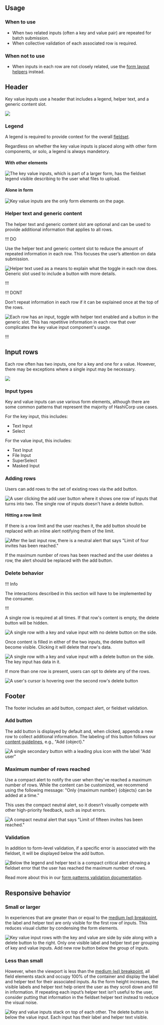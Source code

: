 ## Usage

### When to use

- When two related inputs (often a key and value pair) are repeated for batch submission.
- When collective validation of each associated row is required.

### When not to use

- When inputs in each row are not closely related, use the [form layout helpers](/components/form/layout) instead.

## Header

Key value inputs use a header that includes a legend, helper text, and a generic content slot.

![](/assets/components/form/key-value-inputs/key-value-inputs-legend-content.png)

### Legend

A legend is required to provide context for the overall [fieldset](https://developer.mozilla.org/en-US/docs/Web/HTML/Reference/Elements/fieldset).

Regardless on whether the key value inputs is placed along with other form components, or solo, a legend is always mandetory. 


#### With other elements

![The key value inputs, which is part of a larger form, has the fieldset legend visible describing to the user what files to upload.](/assets/components/form/key-value-inputs/key-value-inputs-legend-part-of-larger-form.png)

#### Alone in form

![Key value inputs are the only form elements on the page.](/assets/components/form/key-value-inputs/key-value-inputs-legend-alone-in-form.png)

### Helper text and generic content

The helper text and generic content slot are optional and can be used to provide additional information that applies to all rows.

!!! DO

Use the helper text and generic content slot to reduce the amount of repeated information in each row. This focuses the user’s attention on data submission.

![Helper text used as a means to explain what the toggle in each row does. Generic slot used to include a button with more details.](/assets/components/form/key-value-inputs/key-value-inputs-helper-generic-do.png)

!!!

!!! DONT

Don’t repeat information in each row if it can be explained once at the top of the rows.

![Each row has an input, toggle with helper text enabled and a button in the generic slot. This has repetitive information in each row that over complicates the key value input component's usage.](/assets/components/form/key-value-inputs/key-value-inputs-helper-generic-dont.png)

!!!

## Input rows

Each row often has two inputs, one for a key and one for a value. However, there may be exceptions where a single input may be necessary. 

![](/assets/components/form/key-value-inputs/key-value-inputs-value-only.png)

### Input types

Key and value inputs can use various form elements, although there are some common patterns that represent the majority of HashiCorp use cases.

For the key input, this includes:

- Text Input
- Select

For the value input, this includes:

- Text Input
- File Input
- SuperSelect
- Masked Input

### Adding rows

Users can add rows to the set of existing rows via the add button.

![A user clicking the add user button where it shows one row of inputs that turns into two. The single row of inputs doesn't have a delete button.](/assets/components/form/key-value-inputs/key-value-inputs-adding-row.png)

#### Hitting a row limit

If there is a row limit and the user reaches it, the add button should be replaced with an inline alert notifying them of the limit.

![After the last input row, there is a neutral alert that says "Limit of four invites has been reached."](/assets/components/form/key-value-inputs/key-value-inputs-row-limit.png)

If the maximum number of rows has been reached and the user deletes a row, the alert should be replaced with the add button.

### Delete behavior

!!! Info

The interactions described in this section will have to be implemented by the consumer.

!!!

A single row is required at all times. If that row's content is empty, the delete button will be hidden.

![A single row with a key and value input with no delete button on the side.](/assets/components/form/key-value-inputs/key-value-inputs-single-row-empty-content.png)

Once content is filled in either of the two inputs, the delete button will become visible. Clicking it will delete that row's data.

![A single row with a key and value input with a delete button on the side. The key input has data in it.](/assets/components/form/key-value-inputs/key-value-inputs-single-row-with-content.png)

If more than one row is present, users can opt to delete any of the rows.

![A user's cursor is hovering over the second row's delete button](/assets/components/form/key-value-inputs/key-value-inputs-ip-delete-any-row.png)

## Footer

The footer includes an add button, compact alert, or fieldset validation.

### Add button

The add button is displayed by default and, when clicked, appends a new row to collect additional information. The labeling of this button follows our [content guidelines](/content/writing-style#add-and-remove), e.g., "Add {object}."

![A single secondary button with a leading plus icon with the label "Add user"](/assets/components/form/key-value-inputs/key-value-inputs-footer-add-button.png)

### Maximum number of rows reached

Use a compact alert to notify the user when they've reached a maximum number of rows. While the content can be customized, we recommend using the following message: "Only {maximum number} {objects} can be added at a time."

This uses the compact neutral alert, so it doesn’t visually compete with other high-priority feedback, such as input errors.

![A compact neutral alert that says "Limit of fifteen invites has been reached."](/assets/components/form/key-value-inputs/key-value-inputs-footer-notification.png)

### Validation

In addition to form-level validation, if a specific error is associated with the fieldset, it will be displayed below the add button.

![Below the legend and helper text is a compact critical alert showing a fieldset error that the user has reached the maximum number of rows.](/assets/components/form/key-value-inputs/key-value-inputs-fieldset-error.png)

Read more about this in our [form patterns validation documentation](/patterns/form-patterns?tab=validation).

## Responsive behavior


### Small or larger

In experiences that are greater than or equal to the [medium (`md`) breakpoint](/foundations/breakpoints), the label and helper text are only visible for the first row of inputs. This reduces visual clutter by condensing the form elements.

![Key value input rows with the key and value are side by side along with a delete button to the right. Only one visible label and helper text per grouping of key and value inputs. Add new row button below the group of inputs.](/assets/components/form/key-value-inputs/key-value-inputs-ip-address-desktop.png)

### Less than small

However, when the viewport is less than the [medium (`md`) breakpoint](/foundations/breakpoints), all field elements stack and occupy 100% of the container and display the label and helper text for their associated inputs. As the form height increases, the visible labels and helper text help orient the user as they scroll down and fill in information. If repeating each input’s helper text isn’t useful to the user, consider putting that information in the fieldset helper text instead to reduce the visual noise.

![Key and value inputs stack on top of each other. The delete button is below the value input. Each input has their label and helper text visible.](/assets/components/form/key-value-inputs/key-value-inputs-ip-address-mobile.png)